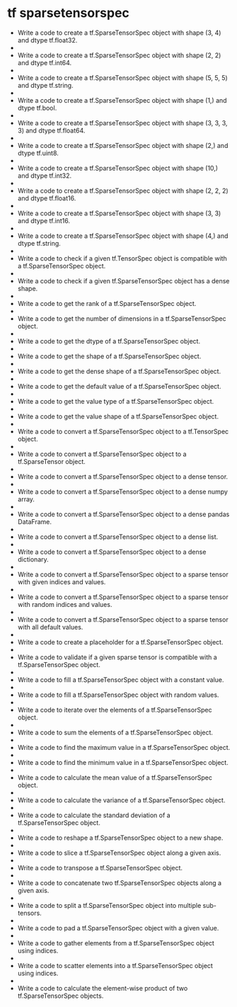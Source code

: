 # tf sparsetensorspec

- Write a code to create a tf.SparseTensorSpec object with shape (3, 4) and dtype tf.float32.
- 
- Write a code to create a tf.SparseTensorSpec object with shape (2, 2) and dtype tf.int64.
- 
- Write a code to create a tf.SparseTensorSpec object with shape (5, 5, 5) and dtype tf.string.
- 
- Write a code to create a tf.SparseTensorSpec object with shape (1,) and dtype tf.bool.
- 
- Write a code to create a tf.SparseTensorSpec object with shape (3, 3, 3, 3) and dtype tf.float64.
- 
- Write a code to create a tf.SparseTensorSpec object with shape (2,) and dtype tf.uint8.
- 
- Write a code to create a tf.SparseTensorSpec object with shape (10,) and dtype tf.int32.
- 
- Write a code to create a tf.SparseTensorSpec object with shape (2, 2, 2) and dtype tf.float16.
- 
- Write a code to create a tf.SparseTensorSpec object with shape (3, 3) and dtype tf.int16.
- 
- Write a code to create a tf.SparseTensorSpec object with shape (4,) and dtype tf.string.
- 
- Write a code to check if a given tf.TensorSpec object is compatible with a tf.SparseTensorSpec object.
- 
- Write a code to check if a given tf.SparseTensorSpec object has a dense shape.
- 
- Write a code to get the rank of a tf.SparseTensorSpec object.
- 
- Write a code to get the number of dimensions in a tf.SparseTensorSpec object.
- 
- Write a code to get the dtype of a tf.SparseTensorSpec object.
- 
- Write a code to get the shape of a tf.SparseTensorSpec object.
- 
- Write a code to get the dense shape of a tf.SparseTensorSpec object.
- 
- Write a code to get the default value of a tf.SparseTensorSpec object.
- 
- Write a code to get the value type of a tf.SparseTensorSpec object.
- 
- Write a code to get the value shape of a tf.SparseTensorSpec object.
- 
- Write a code to convert a tf.SparseTensorSpec object to a tf.TensorSpec object.
- 
- Write a code to convert a tf.SparseTensorSpec object to a tf.SparseTensor object.
- 
- Write a code to convert a tf.SparseTensorSpec object to a dense tensor.
- 
- Write a code to convert a tf.SparseTensorSpec object to a dense numpy array.
- 
- Write a code to convert a tf.SparseTensorSpec object to a dense pandas DataFrame.
- 
- Write a code to convert a tf.SparseTensorSpec object to a dense list.
- 
- Write a code to convert a tf.SparseTensorSpec object to a dense dictionary.
- 
- Write a code to convert a tf.SparseTensorSpec object to a sparse tensor with given indices and values.
- 
- Write a code to convert a tf.SparseTensorSpec object to a sparse tensor with random indices and values.
- 
- Write a code to convert a tf.SparseTensorSpec object to a sparse tensor with all default values.
- 
- Write a code to create a placeholder for a tf.SparseTensorSpec object.
- 
- Write a code to validate if a given sparse tensor is compatible with a tf.SparseTensorSpec object.
- 
- Write a code to fill a tf.SparseTensorSpec object with a constant value.
- 
- Write a code to fill a tf.SparseTensorSpec object with random values.
- 
- Write a code to iterate over the elements of a tf.SparseTensorSpec object.
- 
- Write a code to sum the elements of a tf.SparseTensorSpec object.
- 
- Write a code to find the maximum value in a tf.SparseTensorSpec object.
- 
- Write a code to find the minimum value in a tf.SparseTensorSpec object.
- 
- Write a code to calculate the mean value of a tf.SparseTensorSpec object.
- 
- Write a code to calculate the variance of a tf.SparseTensorSpec object.
- 
- Write a code to calculate the standard deviation of a tf.SparseTensorSpec object.
- 
- Write a code to reshape a tf.SparseTensorSpec object to a new shape.
- 
- Write a code to slice a tf.SparseTensorSpec object along a given axis.
- 
- Write a code to transpose a tf.SparseTensorSpec object.
- 
- Write a code to concatenate two tf.SparseTensorSpec objects along a given axis.
- 
- Write a code to split a tf.SparseTensorSpec object into multiple sub-tensors.
- 
- Write a code to pad a tf.SparseTensorSpec object with a given value.
- 
- Write a code to gather elements from a tf.SparseTensorSpec object using indices.
- 
- Write a code to scatter elements into a tf.SparseTensorSpec object using indices.
- 
- Write a code to calculate the element-wise product of two tf.SparseTensorSpec objects.